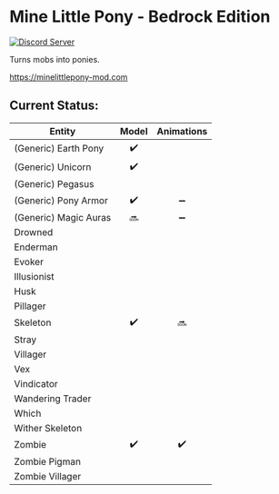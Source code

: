 # Mine Little Pony - Bedrock Edition

[![Discord Server](https://img.shields.io/discord/182490536119107584.svg?color=blueviolet)](https://discord.gg/HbJSFyu)

Turns mobs into ponies.

https://minelittlepony-mod.com

## Current Status:

| Entity                | Model | Animations |
|-----------------------|:-----:|:----------:|
| (Generic) Earth Pony  | ✔️     |            |
| (Generic) Unicorn     | ✔️     |            |
| (Generic) Pegasus     |       |            |
| (Generic) Pony Armor  | ✔️     | ➖          |
| (Generic) Magic Auras | 🔜     | ➖          |
| Drowned               |       |            |
| Enderman              |       |            |
| Evoker                |       |            |
| Illusionist           |       |            |
| Husk                  |       |            |
| Pillager              |       |            |
| Skeleton              | ✔️     | 🔜          |
| Stray                 |       |            |
| Villager              |       |            |
| Vex                   |       |            |
| Vindicator            |       |            |
| Wandering Trader      |       |            |
| Which                 |       |            |
| Wither Skeleton       |       |            |
| Zombie                | ✔️     | ✔️          |
| Zombie Pigman         |       |            |
| Zombie Villager       |       |            |
